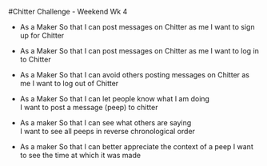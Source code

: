 #Chitter Challenge - Weekend Wk 4

- As a Maker
So that I can post messages on Chitter as me
I want to sign up for Chitter

- As a Maker
So that I can post messages on Chitter as me
I want to log in to Chitter

- As a Maker
So that I can avoid others posting messages on Chitter as me
I want to log out of Chitter

- As a Maker
So that I can let people know what I am doing  
I want to post a message (peep) to chitter

- As a maker
So that I can see what others are saying  
I want to see all peeps in reverse chronological order

- As a maker
So that I can better appreciate the context of a peep
I want to see the time at which it was made
